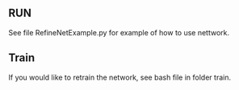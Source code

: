 ## RUN
See file RefineNetExample.py for example of how to use nettwork. 

## Train
If you would like to retrain the network, see bash file in folder train. 
